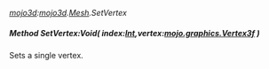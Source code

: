 _[mojo3d](../../modules/mojo3d/mojo3d-module.md):[mojo3d](../../modules/mojo3d/mojo3d-module.md).[Mesh](../../modules/mojo3d/mojo3d-mesh.md).SetVertex_
##### Method SetVertex:Void( index:[Int](../../modules/wonkey/wonkey-types-int.md),vertex:[mojo.graphics.Vertex3f](../../modules/mojo/mojo-graphics-vertex3f.md) )
Sets a single vertex.
